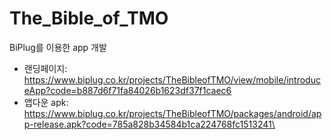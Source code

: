 # The_Bible_of_TMO
BiPlug를 이용한 app 개발

- 랜딩페이지: https://www.biplug.co.kr/projects/TheBibleofTMO/view/mobile/introduceApp?code=b887d6f71fa84026b1623df37f1caec6
- 앱다운 apk: https://www.biplug.co.kr/projects/TheBibleofTMO/packages/android/app-release.apk?code=785a828b34584b1ca224768fc1513241\
